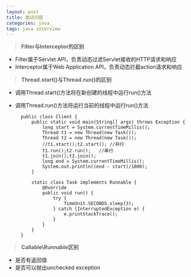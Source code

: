```yaml
---
layout: post
title: 面试问题
categories: java
tags: java interview
---
```



> **Filter与Interceptor的区别**

- Filter属于Servlet API，负责动态过滤Servlet接收的HTTP请求和响应
- Interceptor属于Web Application API，负责动态拦截action请求和响应

> **Thread.start()与Thread.run()的区别**

- 调用Thread.start()方法将在新创建的线程中运行run()方法
- 调用Thread.run()方法将运行当前的线程中运行run()方法

		public class Client {
			public static void main(String[] args) throws Exception {
				long start = System.currentTimeMillis();
				Thread t1 = new Thread(new Task());
				Thread t2 = new Thread(new Task());
				//t1.start();t2.start(); //并行
				t1.run();t2.run();   //串行
				t1.join();t2.join();
				long end = System.currentTimeMillis();
				System.out.println((end - start)/1000);
			}

			static class Task implements Runnable {
				@Override
				public void run() {
					try {
						TimeUnit.SECONDS.sleep(3);
					} catch (InterruptedException e) {
						e.printStackTrace();
					}
				}
			}
		}


> **Callable\Runnable区别**

- 是否有返回值
- 是否可以抛出unchecked exception
